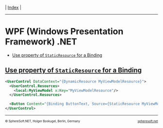 | [Index](index.md) |

<hr style="height: 1px" />

# WPF (Windows Presentation Framework) .NET

- [Use property of `StaticResource` for a Binding](#use-property-of-staticresource-for-a-binding)



## [Use property of `StaticResource` for a Binding](#)

```xml
<UserControl DataContext="{DynamicResource MyViewModelResource}">
  <UserControl.Resources>
    <local:MyViewModel x:Key="MyViewModelResource"/>
  </UserControl.Resources>
  
  <Button Content="{Binding ButtonText, Source={StaticResource MyViewModelResource}}"/>
</UserControl>
```


<!-- FOOTER -->
<hr style="height: 1px" />
<span style="font-size: 0.7em">© SphereSoft.NET, Holger Boskugel, Berlin, Germany</span>
<a href="http://spheresoft.net" style="font-size: 0.7em; float: right">spheresoft.net</a>
